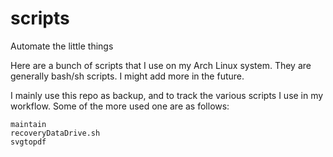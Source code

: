 # scripts
Automate the little things

Here are a bunch of scripts that I use on my Arch Linux system. They are generally bash/sh scripts. I might add more in the future.

I mainly use this repo as backup, and to track the various scripts I use in my workflow. Some of the more used one are as follows:

```
maintain
recoveryDataDrive.sh
svgtopdf
```
